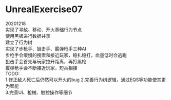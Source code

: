 # UnrealExercise07
20201218  
实现了寻敌、移动、开火基础行为节点  
使用黑板进行数据共享  
建立了行为树  
实现了步枪手、狙击手、霰弹枪手三种AI  
步枪手会缓慢的搜索和接近玩家，稳扎稳打，血量低时会逃跑  
狙击手会首先与玩家拉开距离，再打黑枪  
霰弹枪手会不断接近玩家，短兵相接  
TODO:  
1.修正敌人死亡后仍然可以开火的bug
2.完善行为树逻辑，通过EQS等功能使其更为智能  
3.完善UI、枪械、触控操作等细节


